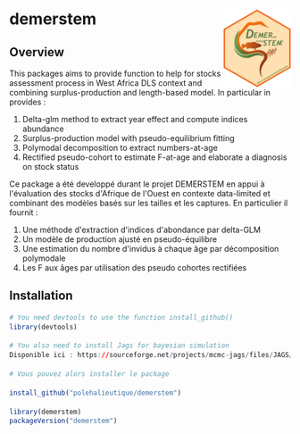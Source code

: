 # demerstem <img src="sticker_demerstem.png" alt="drawing" width="120" align="right"/></img>


## Overview

This packages aims to provide function to help for stocks assessment process in West Africa DLS context and combining surplus-production and length-based model.
In particular in provides : 
1. Delta-glm method to extract year effect and compute indices abundance
2. Surplus-production model with pseudo-equilibrium fitting
3. Polymodal decomposition to extract numbers-at-age
4. Rectified pseudo-cohort to estimate F-at-age and elaborate a diagnosis on stock status 

Ce package a été developpé durant le projet DEMERSTEM en appui à l'évaluation des stocks d'Afrique de l'Ouest en contexte data-limited et combinant des modèles basés sur les tailles et les captures. 
En particulier il fournit : 
1. Une méthode d'extraction d'indices d'abondance par delta-GLM
2. Un modèle de production ajusté en pseudo-équilibre
3. Une estimation du nombre d'invidus à chaque âge par décomposition polymodale
4. Les F aux âges par utilisation des pseudo cohortes rectifiées


## Installation

```r
# You need devtools to use the function install_github()
library(devtools)

# You also need to install Jags for bayesian simulation
Disponible ici : https://sourceforge.net/projects/mcmc-jags/files/JAGS/4.x/Windows/

# Vous pouvez alors installer le package 

install_github("polehalieutique/demerstem")

library(demerstem)
packageVersion("demerstem")
```
